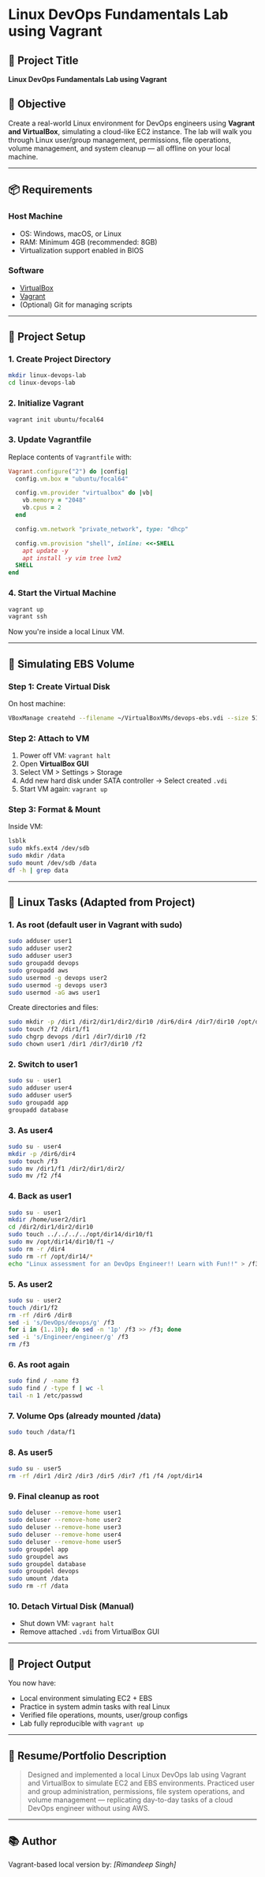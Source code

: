 # Linux DevOps Fundamentals Lab using Vagrant

## 📘 Project Title

**Linux DevOps Fundamentals Lab using Vagrant**

## 🎯 Objective
Create a real-world Linux environment for DevOps engineers using **Vagrant and VirtualBox**, simulating a cloud-like EC2 instance. The lab will walk you through Linux user/group management, permissions, file operations, volume management, and system cleanup — all offline on your local machine.

---

## 📦 Requirements

### Host Machine

- OS: Windows, macOS, or Linux
- RAM: Minimum 4GB (recommended: 8GB)
- Virtualization support enabled in BIOS

### Software

- [VirtualBox](https://www.virtualbox.org/)
- [Vagrant](https://developer.hashicorp.com/vagrant/downloads)
- (Optional) Git for managing scripts

---

## 🚀 Project Setup

### 1. Create Project Directory

```bash
mkdir linux-devops-lab
cd linux-devops-lab
```

### 2. Initialize Vagrant

```bash
vagrant init ubuntu/focal64
```

### 3. Update Vagrantfile

Replace contents of `Vagrantfile` with:

```ruby
Vagrant.configure("2") do |config|
  config.vm.box = "ubuntu/focal64"

  config.vm.provider "virtualbox" do |vb|
    vb.memory = "2048"
    vb.cpus = 2
  end

  config.vm.network "private_network", type: "dhcp"

  config.vm.provision "shell", inline: <<-SHELL
    apt update -y
    apt install -y vim tree lvm2
  SHELL
end
```

### 4. Start the Virtual Machine

```bash
vagrant up
vagrant ssh
```

Now you're inside a local Linux VM.

---

## 💽 Simulating EBS Volume

### Step 1: Create Virtual Disk

On host machine:

```bash
VBoxManage createhd --filename ~/VirtualBoxVMs/devops-ebs.vdi --size 5120
```

### Step 2: Attach to VM

1. Power off VM: `vagrant halt`
2. Open **VirtualBox GUI**
3. Select VM > Settings > Storage
4. Add new hard disk under SATA controller → Select created `.vdi`
5. Start VM again: `vagrant up`

### Step 3: Format & Mount

Inside VM:

```bash
lsblk
sudo mkfs.ext4 /dev/sdb
sudo mkdir /data
sudo mount /dev/sdb /data
df -h | grep data
```

---

## 🧪 Linux Tasks (Adapted from Project)

### 1. As root (default user in Vagrant with sudo)

```bash
sudo adduser user1
sudo adduser user2
sudo adduser user3
sudo groupadd devops
sudo groupadd aws
sudo usermod -g devops user2
sudo usermod -g devops user3
sudo usermod -aG aws user1
```

Create directories and files:

```bash
sudo mkdir -p /dir1 /dir2/dir1/dir2/dir10 /dir6/dir4 /dir7/dir10 /opt/dir14/dir10
sudo touch /f2 /dir1/f1
sudo chgrp devops /dir1 /dir7/dir10 /f2
sudo chown user1 /dir1 /dir7/dir10 /f2
```

### 2. Switch to user1

```bash
sudo su - user1
sudo adduser user4
sudo adduser user5
sudo groupadd app
groupadd database
```

### 3. As user4

```bash
sudo su - user4
mkdir -p /dir6/dir4
sudo touch /f3
sudo mv /dir1/f1 /dir2/dir1/dir2/
sudo mv /f2 /f4
```

### 4. Back as user1

```bash
sudo su - user1
mkdir /home/user2/dir1
cd /dir2/dir1/dir2/dir10
sudo touch ../../../../opt/dir14/dir10/f1
sudo mv /opt/dir14/dir10/f1 ~/
sudo rm -r /dir4
sudo rm -rf /opt/dir14/*
echo "Linux assessment for an DevOps Engineer!! Learn with Fun!!" > /f3
```

### 5. As user2

```bash
sudo su - user2
touch /dir1/f2
rm -rf /dir6 /dir8
sed -i 's/DevOps/devops/g' /f3
for i in {1..10}; do sed -n '1p' /f3 >> /f3; done
sed -i 's/Engineer/engineer/g' /f3
rm /f3
```

### 6. As root again

```bash
sudo find / -name f3
sudo find / -type f | wc -l
tail -n 1 /etc/passwd
```

### 7. Volume Ops (already mounted /data)

```bash
sudo touch /data/f1
```

### 8. As user5

```bash
sudo su - user5
rm -rf /dir1 /dir2 /dir3 /dir5 /dir7 /f1 /f4 /opt/dir14
```

### 9. Final cleanup as root

```bash
sudo deluser --remove-home user1
sudo deluser --remove-home user2
sudo deluser --remove-home user3
sudo deluser --remove-home user4
sudo deluser --remove-home user5
sudo groupdel app
sudo groupdel aws
sudo groupdel database
sudo groupdel devops
sudo umount /data
sudo rm -rf /data
```

### 10. Detach Virtual Disk (Manual)

- Shut down VM: `vagrant halt`
- Remove attached `.vdi` from VirtualBox GUI

---

## 📁 Project Output

You now have:

- Local environment simulating EC2 + EBS
- Practice in system admin tasks with real Linux
- Verified file operations, mounts, user/group configs
- Lab fully reproducible with `vagrant up`

---

## 📄 Resume/Portfolio Description

> Designed and implemented a local Linux DevOps lab using Vagrant and VirtualBox to simulate EC2 and EBS environments. Practiced user and group administration, permissions, file system operations, and volume management — replicating day-to-day tasks of a cloud DevOps engineer without using AWS.

---

## 📚 Author

Vagrant-based local version by: *[Rimandeep Singh]*